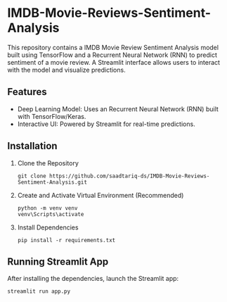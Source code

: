 # IMDB-Movie-Reviews-Sentiment-Analysis
 
This repository contains a IMDB Movie Review Sentiment Analysis model built using TensorFlow and a Recurrent Neural Network (RNN) to predict sentiment of a movie review. 
A Streamlit interface allows users to interact with the model and visualize predictions.

## Features
- Deep Learning Model: Uses an Recurrent Neural Network (RNN) built with TensorFlow/Keras.
- Interactive UI: Powered by Streamlit for real-time predictions.

## Installation
1. Clone the Repository
   ```
   git clone https://github.com/saadtariq-ds/IMDB-Movie-Reviews-Sentiment-Analysis.git
   ```
3. Create and Activate Virtual Environment (Recommended)
   ```
   python -m venv venv
   venv\Scripts\activate
   ```
5. Install Dependencies
   ```
   pip install -r requirements.txt
   ```

## Running Streamlit App
After installing the dependencies, launch the Streamlit app:
```
streamlit run app.py
```
 
